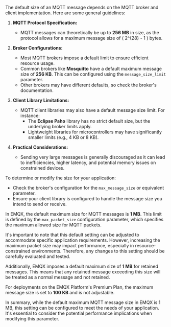 The default size of an MQTT message depends on the MQTT broker and client implementation. Here are some general guidelines:

1. **MQTT Protocol Specification:**
   - MQTT messages can theoretically be up to **256 MB** in size, as the protocol allows for a maximum message size of \( 2^{28} - 1 \) bytes.

2. **Broker Configurations:**
   - Most MQTT brokers impose a default limit to ensure efficient resource usage.
   - Common brokers like **Mosquitto** have a default maximum message size of **256 KB**. This can be configured using the `message_size_limit` parameter.
   - Other brokers may have different defaults, so check the broker's documentation.

3. **Client Library Limitations:**
   - MQTT client libraries may also have a default message size limit. For instance:
     - The **Eclipse Paho** library has no strict default size, but the underlying broker limits apply.
     - Lightweight libraries for microcontrollers may have significantly smaller limits (e.g., 4 KB or 8 KB).

4. **Practical Considerations:**
   - Sending very large messages is generally discouraged as it can lead to inefficiencies, higher latency, and potential memory issues on constrained devices.

To determine or modify the size for your application:
- Check the broker's configuration for the `max_message_size` or equivalent parameter.
- Ensure your client library is configured to handle the message size you intend to send or receive.

In EMQX, the default maximum size for MQTT messages is **1 MB**. This limit is defined by the `max_packet_size` configuration parameter, which specifies the maximum allowed size for MQTT packets. 

It's important to note that this default setting can be adjusted to accommodate specific application requirements. However, increasing the maximum packet size may impact performance, especially in resource-constrained environments. Therefore, any changes to this setting should be carefully evaluated and tested.

Additionally, EMQX imposes a default maximum size of **1 MB** for retained messages. This means that any retained message exceeding this size will be treated as a normal message and not retained. 

For deployments on the EMQX Platform's Premium Plan, the maximum message size is set to **100 KB** and is not adjustable. 

In summary, while the default maximum MQTT message size in EMQX is 1 MB, this setting can be configured to meet the needs of your application. It's essential to consider the potential performance implications when modifying this parameter. 